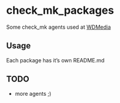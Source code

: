 # check_mk_packages

Some check_mk agents used at [WDMedia](https://www.wdmedia.net/)

## Usage

Each package has it’s own README.md

## TODO

* more agents ;)
